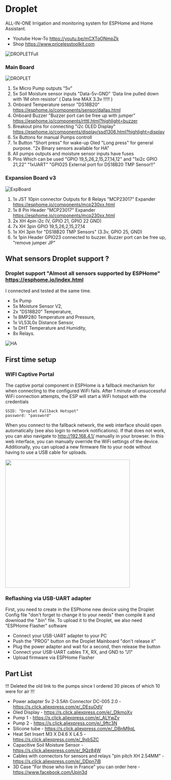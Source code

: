 # Droplet
 ALL-IN-ONE Irrigation and monitoring system for ESPHome and Home Assistant.
 * Youtube How-To https://youtu.be/mCXTqONmpZk
 * Shop https://www.pricelesstoolkit.com
 

 
 ![DROPLETFull](https://raw.githubusercontent.com/PricelessToolkit/Droplet/main/img/dropletfull.JPEG)
 
 
 
   ### Main Board
   
   
 ![DROPLET](https://raw.githubusercontent.com/PricelessToolkit/Droplet/main/img/droplet.jpg)
 

 1. 5x Micro Pump outputs "5v"
 2. 5x Soil Moisture sensor inputs "Data-5v-GND" 'Data line pulled down with 1M ohm resistor' ( Data line MAX 3.3v !!!!! )
 3. Onboard Temperature sensor "DS18B20" https://esphome.io/components/sensor/dallas.html
 4. Onboard Buzzer "Buzzer port can be free up with jumper" https://esphome.io/components/rtttl.html?highlight=buzzer
 5. Breakout pins for connecting "i2c OLED Display" https://esphome.io/components/display/ssd1306.html?highlight=display
 6. 5x Buttons for manual Pumps controll
 7. 1x Button "Short press" for wake-up Oled "Long press" for general purpose. "2x Binary sensors available for HA"
 8. All pumps outputs and moisture sensor inputs have fuses
 9. Pins Which can be used "GPIO 19,5,26,2,15,27,14,12" and "1xi2c GPIO 21,22" "1xUART" "GPIO25 External port for DS18B20 TMP Sensor!!"
 
  ### Expansion Board v3
  
  
 ![ExpBoard](https://raw.githubusercontent.com/PricelessToolkit/Droplet/main/img/ExpaBoard.JPG)
 
 
 1. 1x JST 10pin connector Outputs for 8 Relays  "MCP23017" Expander  https://esphome.io/components/mcp230xx.html
 2. 1x 8 Pin Header "MCP23017" Expander  https://esphome.io/components/mcp230xx.html
 3. 2x XH 4pin i2c (V, GPIO 21, GPIO 22 GND)
 4. 7x XH 3pin GPIO 19,5,26,2,15,27,14
 5. 1x XH 3pin for "DS18B20 TMP Sensors" (3.3v, GPIO 25, GND)
 6. 1x 1pin Header GPIO23 connected to buzzer. Buzzer port can be free up, "remove jumper JP"
 
 

 ## What sensors Droplet support ?
 ### Droplet support "Almost all sensors supported by ESPHome" https://esphome.io/index.html
 
 I connected and tested at the same time.
* 5x Pump
* 5x Moisture Sensor V2, 
* 2x "DS18B20" Temperature, 
* 1x BMP280 Temperature and Pressure, 
* 1x VL53L0x Distance Sensor, 
* 1x DHT Temperature and Humidity, 
* 8x Relays. 
 
 
 
 ![HA](https://raw.githubusercontent.com/PricelessToolkit/Droplet/main/img/HASensors.JPG)
 
 
## First time setup

### WIFI Captive Portal

The captive portal component in ESPHome is a fallback mechanism for when connecting to the configured WiFi fails.
After 1 minute of unsuccessful WiFi connection attempts, the ESP will start a WiFi hotspot with the credentials
```
SSID: "Droplet Fallback Hotspot"
password: "password"
```

When you connect to the fallback network, the web interface should open automatically (see also login to network notifications).
If that does not work, you can also navigate to http://192.168.4.1/ manually in your browser.
In this web interface, you can manually override the WiFi settings of the device.
Additionally, you can upload a new firmware file to your node without having to use a USB cable for uploads.

<img src="https://esphome.io/_images/captive_portal-ui.png" width="390" height="400" />


### Reflashing via USB-UART adapter

First, you need to create in the ESPhome new device using the Droplet Config file "don't forget to change it to your needs" then compile it and download the ".bin" file. To upload it to the Droplet, we also need  "ESPHome Flasher" software

* Connect your USB-UART adapter to your PC
* Push the "PROG" button on the Droplet Mainboard "don't release it"
* Plug the power adapter and wait for a second, then release the button
* Connect your USB-UART cables TX, RX, and GND to "J1"
* Upload firmware via ESPHome Flasher
 




  
## Part List

!!! Deleted the old link to the pumps since I ordered 30 pieces of which 10 were for air !!!

* Power adapter 5v 2-3.5Ah Connector DC-005 2.0 - https://s.click.aliexpress.com/e/_DEsuOdV
* Oled Display - https://s.click.aliexpress.com/e/_DlkmoXv
* Pump 1 - https://s.click.aliexpress.com/e/_ALYwZv
* Pump 2 - https://s.click.aliexpress.com/e/_9ftc3N
* Silicone tube - https://s.click.aliexpress.com/e/_DBnM9qL
* Heat Set Insert M3 X D4.6 X L4.5 - https://s.click.aliexpress.com/e/_9xbSZC
* Capacitive Soil Moisture Sensor - https://s.click.aliexpress.com/e/_9Qz84W
* Cables with connectors for sensors and relays "pin pitch XH 2.54MM" - https://s.click.aliexpress.com/e/_DDpn7iB
* 3D Case "For those who live in France" you can order here - https://www.facebook.com/Upin3d
